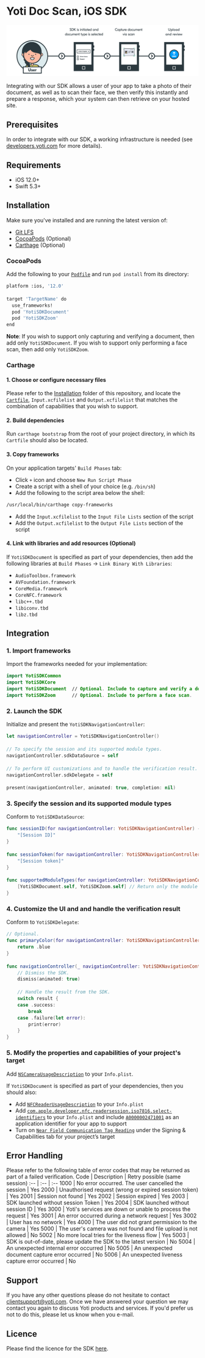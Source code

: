 # Yoti Doc Scan, iOS SDK

![Illustration](./Illustration.png)

Integrating with our SDK allows a user of your app to take a photo of their document, as well as to scan their face, we then verify this instantly and prepare a response, which your system can then retrieve on your hosted site.

## Prerequisites
In order to integrate with our SDK, a working infrastructure is needed (see [developers.yoti.com](https://developers.yoti.com/yoti-doc-scan/yoti-doc-scan-integration-introduction) for more details).

## Requirements
- iOS 12.0+
- Swift 5.3+

## Installation
Make sure you've installed and are running the latest version of:
- [Git LFS](https://git-lfs.github.com)
- [CocoaPods](https://guides.cocoapods.org/using/getting-started.html) (Optional)
- [Carthage](https://github.com/Carthage/Carthage) (Optional)

### CocoaPods
Add the following to your [`Podfile`](https://guides.cocoapods.org/using/the-podfile.html) and run `pod install` from its directory:
```bash
platform :ios, '12.0'

target 'TargetName' do
  use_frameworks!
  pod 'YotiSDKDocument'
  pod 'YotiSDKZoom'
end
```
**Note**: If you wish to support only capturing and verifying a document, then add only `YotiSDKDocument`. If you wish to support only performing a face scan, then add only `YotiSDKZoom`.

### Carthage
#### 1. Choose or configure necessary files
Please refer to the [Installation](Installation/Carthage) folder of this repository, and locate the [`Cartfile`](https://github.com/Carthage/Carthage/blob/master/Documentation/Artifacts.md#cartfile), `Input.xcfilelist` and `Output.xcfilelist` that matches the combination of capabilities that you wish to support.

#### 2. Build dependencies
Run `carthage bootstrap` from the root of your project directory, in which its `Cartfile` should also be located.

#### 3. Copy frameworks
On your application targets' `Build Phases` tab:
- Click `+` icon and choose `New Run Script Phase`
- Create a script with a shell of your choice (e.g. `/bin/sh`)
- Add the following to the script area below the shell:
```bash
/usr/local/bin/carthage copy-frameworks
```
- Add the `Input.xcfilelist` to the `Input File Lists` section of the script
- Add the `Output.xcfilelist` to the `Output File Lists` section of the script

#### 4. Link with libraries and add resources (Optional)
If `YotiSDKDocument` is specified as part of your dependencies, then add the following libraries at `Build Phases` → `Link Binary With Libraries`:
- `AudioToolbox.framework`
- `AVFoundation.framework`
- `CoreMedia.framework`
- `CoreNFC.framework`
- `libc++.tbd`
- `libiconv.tbd`
- `libz.tbd`

## Integration
### 1. Import frameworks
Import the frameworks needed for your implementation:
```swift
import YotiSDKCommon
import YotiSDKCore
import YotiSDKDocument  // Optional. Include to capture and verify a document.
import YotiSDKZoom      // Optional. Include to perform a face scan.
```

### 2. Launch the SDK
Initialize and present the `YotiSDKNavigationController`:
```swift
let navigationController = YotiSDKNavigationController()

// To specify the session and its supported module types.
navigationController.sdkDataSource = self

// To perform UI customizations and to handle the verification result.
navigationController.sdkDelegate = self

present(navigationController, animated: true, completion: nil)
```

### 3. Specify the session and its supported module types
Conform to `YotiSDKDataSource`:
```swift
func sessionID(for navigationController: YotiSDKNavigationController) -> String {
    "[Session ID]"
}

func sessionToken(for navigationController: YotiSDKNavigationController) -> String {
    "[Session token]"
}

func supportedModuleTypes(for navigationController: YotiSDKNavigationController) -> [YotiSDKModule.Type] {
    [YotiSDKDocument.self, YotiSDKZoom.self] // Return only the module types you wish to support.
}
```

### 4. Customize the UI and and handle the verification result
Conform to `YotiSDKDelegate`:
```swift
// Optional.
func primaryColor(for navigationController: YotiSDKNavigationController) -> UIColor {
    return .blue
}

func navigationController(_ navigationController: YotiSDKNavigationController, didFinishWithResult result: YotiSDKResult) {
    // Dismiss the SDK.
    dismiss(animated: true)

    // Handle the result from the SDK.
    switch result {
    case .success:
        break
    case .failure(let error):
        print(error)
    }
}
```

### 5. Modify the properties and capabilities of your project's target
Add [`NSCameraUsageDescription`](https://developer.apple.com/documentation/bundleresources/information_property_list/nscamerausagedescription) to your `Info.plist`.

If `YotiSDKDocument` is specified as part of your dependencies, then you should also:
- Add [`NFCReaderUsageDescription`](https://developer.apple.com/documentation/bundleresources/information_property_list/nfcreaderusagedescription) to your `Info.plist`
- Add [`com.apple.developer.nfc.readersession.iso7816.select-identifiers`](https://developer.apple.com/documentation/bundleresources/information_property_list/select-identifiers) to your `Info.plist` and include [`A0000002471001`](https://www.icao.int/publications/Documents/9303_p10_cons_en.pdf) as an application identifier for your app to support
- Turn on [`Near Field Communication Tag Reading`](https://developer.apple.com/documentation/corenfc/building_an_nfc_tag-reader_app) under the Signing & Capabilities tab for your project’s target

## Error Handling
Please refer to the following table of error codes that may be returned as part of a failed verification.
Code | Description | Retry possible (same session)
:-- | :-- | :--
1000 | No error occurred. The user cancelled the session | Yes
2000 | Unauthorised request (wrong or expired session token) | Yes
2001 | Session not found | Yes
2002 | Session expired | Yes
2003 | SDK launched without session Token | Yes
2004 | SDK launched without session ID | Yes
3000 | Yoti's services are down or unable to process the request | Yes
3001 | An error occurred during a network request | Yes
3002 | User has no network | Yes
4000 | The user did not grant permission to the camera | Yes
5000 | The user's camera was not found and file upload is not allowed | No
5002 | No more local tries for the liveness flow | Yes
5003 | SDK is out-of-date, please update the SDK to the latest version | No
5004 | An unexpected internal error occurred | No
5005 | An unexpected document capture error occurred | No
5006 | An unexpected liveness capture error occurred | No

## Support
If you have any other questions please do not hesitate to contact clientsupport@yoti.com.
Once we have answered your question we may contact you again to discuss Yoti products and services. If you'd prefer us not to do this, please let us know when you e-mail.

## Licence
Please find the licence for the SDK [here](https://www.yoti.com/wp-content/uploads/2019/08/Yoti-Doc-Scan-SDK-Terms.pdf).
